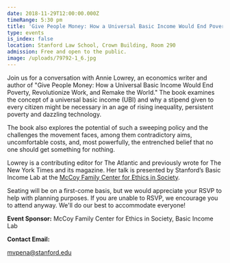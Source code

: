 ```yaml
---
date: 2018-11-29T12:00:00.000Z
timeRange: 5:30 pm
title: 'Give People Money: How a Universal Basic Income Would End Poverty, Revolutionize Work, and Remake the World'
type: events
is_index: false
location: Stanford Law School, Crown Building, Room 290
admission: Free and open to the public. 
image: /uploads/79792-1_6.jpg
---
```


Join us for a conversation with Annie Lowrey, an economics writer and author of "Give People Money: How a Universal Basic Income Would End Poverty, Revolutionize Work, and Remake the World." The book examines the concept of a universal basic income (UBI) and why a stipend given to every citizen might be necessary in an age of rising inequality, persistent poverty and dazzling technology.

The book also explores the potential of such a sweeping policy and the challenges the movement faces, among them contradictory aims, uncomfortable costs, and, most powerfully, the entrenched belief that no one should get something for nothing.

Lowrey is a contributing editor for The Atlantic and previously wrote for The New York Times and its magazine. Her talk is presented by Stanford’s Basic Income Lab at the <a href="https://ethicsinsociety.stanford.edu/" target="_blank">McCoy Family Center for Ethics in Society</a>.

Seating will be on a first-come basis, but we would appreciate your RSVP to help with planning purposes. If you are unable to RSVP, we encourage you to attend anyway. We'll do our best to accommodate everyone!

**Event Sponsor:** 
McCoy Family Center for Ethics in Society, Basic Income Lab

**Contact Email:**
 
mvpena@stanford.edu